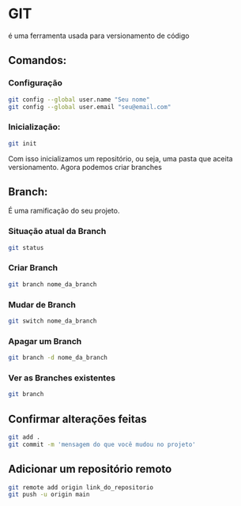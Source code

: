 # GIT
é uma ferramenta usada para versionamento de código

## Comandos:

### Configuração
```bash
git config --global user.name "Seu nome"
git config --global user.email "seu@email.com"
```

### Inicialização:
```bash
git init
```

Com isso inicializamos um repositório, ou seja, uma pasta que aceita versionamento.
Agora podemos criar branches

## Branch:
É uma ramificação do seu projeto.

### Situação atual da Branch
```bash
git status
```
### Criar Branch
```bash
git branch nome_da_branch
```
### Mudar de Branch
```bash
git switch nome_da_branch
```
### Apagar um Branch
```bash
git branch -d nome_da_branch
```
### Ver as Branches existentes
```bash
git branch
```

## Confirmar alterações feitas
```bash
git add .
git commit -m 'mensagem do que você mudou no projeto'
```

## Adicionar um repositório remoto
```bash
git remote add origin link_do_repositorio
git push -u origin main
```